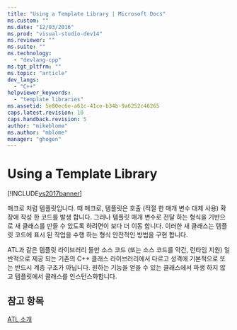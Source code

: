 ```yaml
---
title: "Using a Template Library | Microsoft Docs"
ms.custom: ""
ms.date: "12/03/2016"
ms.prod: "visual-studio-dev14"
ms.reviewer: ""
ms.suite: ""
ms.technology: 
  - "devlang-cpp"
ms.tgt_pltfrm: ""
ms.topic: "article"
dev_langs: 
  - "C++"
helpviewer_keywords: 
  - "template libraries"
ms.assetid: 5e80ec6e-a61c-41ce-b34b-9a6252c46265
caps.latest.revision: 10
caps.handback.revision: 5
author: "mikeblome"
ms.author: "mblome"
manager: "ghogen"
---
```

# Using a Template Library
[!INCLUDE[vs2017banner](../assembler/inline/includes/vs2017banner.md)]

매크로 처럼 템플릿입니다.  때 매크로, 템플릿은 호출 \(적절 한 매개 변수 대체 사용\) 확장에 작성 한 코드를 발생 합니다.  그러나 템플릿 매개 변수로 전달 하는 형식을 기반으로 새 클래스를 만들 수 있도록 하려면이 보다 더 이동 합니다.  이러한 새 클래스는 템플릿 코드에 표시 된 작업을 수행 하는 형식 안전적인 방법을 구현 합니다.  
  
 ATL과 같은 템플릿 라이브러리 들만 소스 코드 \(또는 소스 코드를 약간, 런타임 지원\) 일반적으로 제공 되는 기존의 C\+\+ 클래스 라이브러리에서 다르고 성격에 기본적으로 또는 반드시 계층 구조가 아닙니다.  원하는 기능을 얻을 수 있는 클래스에서 파생 하지 않고 템플릿에서 클래스를 인스턴스화합니다.  
  
## 참고 항목  
 [ATL 소개](../atl/introduction-to-atl.md)